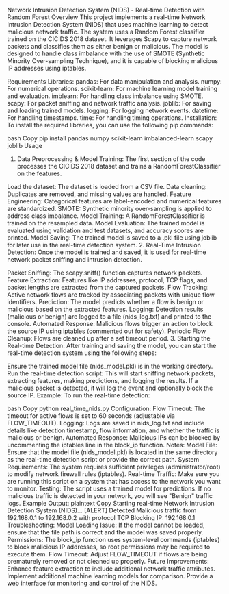 Network Intrusion Detection System (NIDS) - Real-time Detection with Random Forest
Overview
This project implements a real-time Network Intrusion Detection System (NIDS) that uses machine learning to detect malicious network traffic. The system uses a Random Forest classifier trained on the CICIDS 2018 dataset. It leverages Scapy to capture network packets and classifies them as either benign or malicious. The model is designed to handle class imbalance with the use of SMOTE (Synthetic Minority Over-sampling Technique), and it is capable of blocking malicious IP addresses using iptables.

Requirements
Libraries:
pandas: For data manipulation and analysis.
numpy: For numerical operations.
scikit-learn: For machine learning model training and evaluation.
imblearn: For handling class imbalance using SMOTE.
scapy: For packet sniffing and network traffic analysis.
joblib: For saving and loading trained models.
logging: For logging network events.
datetime: For handling timestamps.
time: For handling timing operations.
Installation:
To install the required libraries, you can use the following pip commands:

bash
Copy
pip install pandas numpy scikit-learn imbalanced-learn scapy joblib
Usage
1. Data Preprocessing & Model Training:
The first section of the code processes the CICIDS 2018 dataset and trains a RandomForestClassifier on the features.

Load the dataset: The dataset is loaded from a CSV file.
Data cleaning: Duplicates are removed, and missing values are handled.
Feature Engineering: Categorical features are label-encoded and numerical features are standardized.
SMOTE: Synthetic minority over-sampling is applied to address class imbalance.
Model Training: A RandomForestClassifier is trained on the resampled data.
Model Evaluation: The trained model is evaluated using validation and test datasets, and accuracy scores are printed.
Model Saving: The trained model is saved to a .pkl file using joblib for later use in the real-time detection system.
2. Real-Time Intrusion Detection:
Once the model is trained and saved, it is used for real-time network packet sniffing and intrusion detection.

Packet Sniffing: The scapy.sniff() function captures network packets.
Feature Extraction: Features like IP addresses, protocol, TCP flags, and packet lengths are extracted from the captured packets.
Flow Tracking: Active network flows are tracked by associating packets with unique flow identifiers.
Prediction: The model predicts whether a flow is benign or malicious based on the extracted features.
Logging: Detection results (malicious or benign) are logged to a file (nids_log.txt) and printed to the console.
Automated Response: Malicious flows trigger an action to block the source IP using iptables (commented out for safety).
Periodic Flow Cleanup: Flows are cleaned up after a set timeout period.
3. Starting the Real-time Detection:
After training and saving the model, you can start the real-time detection system using the following steps:

Ensure the trained model file (nids_model.pkl) is in the working directory.
Run the real-time detection script:
This will start sniffing network packets, extracting features, making predictions, and logging the results.
If a malicious packet is detected, it will log the event and optionally block the source IP.
Example:
To run the real-time detection:

bash
Copy
python real_time_nids.py
Configuration:
Flow Timeout: The timeout for active flows is set to 60 seconds (adjustable via FLOW_TIMEOUT).
Logging: Logs are saved in nids_log.txt and include details like detection timestamp, flow information, and whether the traffic is malicious or benign.
Automated Response: Malicious IPs can be blocked by uncommenting the iptables line in the block_ip function.
Notes:
Model File: Ensure that the model file (nids_model.pkl) is located in the same directory as the real-time detection script or provide the correct path.
System Requirements: The system requires sufficient privileges (administrator/root) to modify network firewall rules (iptables).
Real-time Traffic: Make sure you are running this script on a system that has access to the network you want to monitor.
Testing: The script uses a trained model for predictions. If no malicious traffic is detected in your network, you will see "Benign" traffic logs.
Example Output:
plaintext
Copy
Starting real-time Network Intrusion Detection System (NIDS)...
[ALERT] Detected Malicious traffic from 192.168.0.1 to 192.168.0.2 with protocol TCP
Blocking IP: 192.168.0.1
Troubleshooting:
Model Loading Issue: If the model cannot be loaded, ensure that the file path is correct and the model was saved properly.
Permissions: The block_ip function uses system-level commands (iptables) to block malicious IP addresses, so root permissions may be required to execute them.
Flow Timeout: Adjust FLOW_TIMEOUT if flows are being prematurely removed or not cleaned up properly.
Future Improvements:
Enhance feature extraction to include additional network traffic attributes.
Implement additional machine learning models for comparison.
Provide a web interface for monitoring and control of the NIDS.
